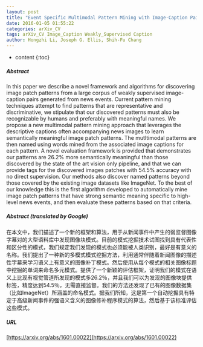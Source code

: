 ```yaml
---
layout: post
title: "Event Specific Multimodal Pattern Mining with Image-Caption Pairs"
date: 2016-01-05 01:55:22
categories: arXiv_CV
tags: arXiv_CV Image_Caption Weakly_Supervised Caption
author: Hongzhi Li, Joseph G. Ellis, Shih-Fu Chang
---
```


* content
{:toc}

##### Abstract
In this paper we describe a novel framework and algorithms for discovering image patch patterns from a large corpus of weakly supervised image-caption pairs generated from news events. Current pattern mining techniques attempt to find patterns that are representative and discriminative, we stipulate that our discovered patterns must also be recognizable by humans and preferably with meaningful names. We propose a new multimodal pattern mining approach that leverages the descriptive captions often accompanying news images to learn semantically meaningful image patch patterns. The mutltimodal patterns are then named using words mined from the associated image captions for each pattern. A novel evaluation framework is provided that demonstrates our patterns are 26.2% more semantically meaningful than those discovered by the state of the art vision only pipeline, and that we can provide tags for the discovered images patches with 54.5% accuracy with no direct supervision. Our methods also discover named patterns beyond those covered by the existing image datasets like ImageNet. To the best of our knowledge this is the first algorithm developed to automatically mine image patch patterns that have strong semantic meaning specific to high-level news events, and then evaluate these patterns based on that criteria.

##### Abstract (translated by Google)
在本文中，我们描述了一个新的框架和算法，用于从新闻事件中产生的弱监督图像字幕对的大型语料库中发现图像块模式。目前的模式挖掘技术试图找到具有代表性和区分性的模式，我们规定我们发现的模式也必须能被人类识别，最好是有意义的名称。我们提出了一种新的多模式模式挖掘方法，利用通常伴随着新闻图像的描述性字幕来学习语义上有意义的图像补丁模式。然后使用从每个模式的相关图像标题中挖掘的单词来命名多元模式。提供了一个新颖的评估框架，证明我们的模式在语义上比现有视觉管道所发现的模式多26.2％，并且我们可以为发现的图像块提供标签，精度达到54.5％，无需直接监督。我们的方法还发现了已有的图像数据集（比如ImageNet）所涵盖的命名模式。据我们所知，这是第一个自动挖掘具有特定于高级新闻事件的强语义含义的图像修补程序模式的算法，然后基于该标准评估这些模式。

##### URL
[https://arxiv.org/abs/1601.00022](https://arxiv.org/abs/1601.00022)

